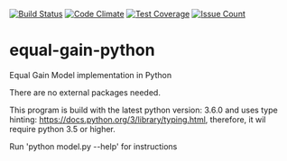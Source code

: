 [![Build Status](https://travis-ci.org/foarsitter/equal-gain-python.svg?branch=master)](https://travis-ci.org/foarsitter/equal-gain-python)
[![Code Climate](https://codeclimate.com/github/mrJelmert/equal-gain-python/badges/gpa.svg)](https://codeclimate.com/github/mrJelmert/equal-gain-python)
[![Test Coverage](https://codeclimate.com/github/mrJelmert/equal-gain-python/badges/coverage.svg)](https://codeclimate.com/github/mrJelmert/equal-gain-python/coverage)
[![Issue Count](https://codeclimate.com/github/mrJelmert/equal-gain-python/badges/issue_count.svg)](https://codeclimate.com/github/mrJelmert/equal-gain-python)

# equal-gain-python
Equal Gain Model implementation in Python

There are no external packages needed. 

This program is build with the latest python version: 3.6.0 and uses
type hinting: https://docs.python.org/3/library/typing.html, 
therefore, it wil require python 3.5 or higher. 

Run 'python model.py --help' for instructions 
  
